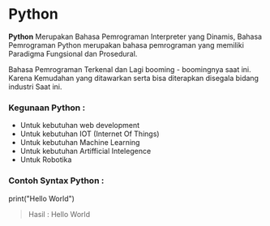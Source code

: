 # Python

**Python** Merupakan Bahasa Pemrograman Interpreter yang Dinamis, Bahasa Pemrograman Python merupakan bahasa 
pemrograman yang memiliki Paradigma Fungsional dan Prosedural.

Bahasa Pemrograman Terkenal dan Lagi booming - boomingnya saat ini. Karena Kemudahan yang ditawarkan
serta bisa diterapkan disegala bidang industri Saat ini.

### Kegunaan Python : 

- Untuk kebutuhan web development
- Untuk kebutuhan IOT (Internet Of Things)
- Untuk kebutuhan Machine Learning
- Untuk kebutuhan Artifficial Intelegence
- Untuk Robotika

### Contoh Syntax Python :

print("Hello World")

> Hasil : Hello World
